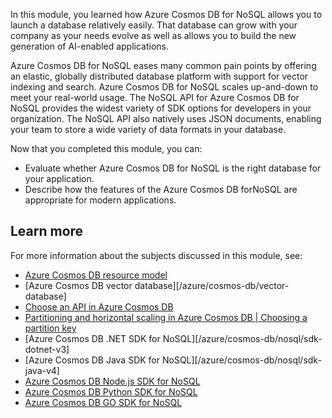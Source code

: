 In this module, you learned how Azure Cosmos DB for NoSQL allows you to launch a database relatively easily. That database can grow with your company as your needs evolve as well as allows you to build the new generation of AI-enabled applications.

Azure Cosmos DB for NoSQL eases many common pain points by offering an elastic, globally distributed database platform with support for vector indexing and search. Azure Cosmos DB for NoSQL scales up-and-down to meet your real-world usage. The NoSQL API for Azure Cosmos DB for NoSQL provides the widest variety of SDK options for developers in your organization. The NoSQL API also natively uses JSON documents, enabling your team to store a wide variety of data formats in your database.

Now that you completed this module, you can:

- Evaluate whether Azure Cosmos DB for NoSQL is the right database for your application.
- Describe how the features of the Azure Cosmos DB forNoSQL are appropriate for modern applications.

## Learn more

For more information about the subjects discussed in this module, see:

- [Azure Cosmos DB resource model][/azure/cosmos-db/account-databases-containers-items]
- [Azure Cosmos DB vector database][/azure/cosmos-db/vector-database]
- [Choose an API in Azure Cosmos DB][/azure/cosmos-db/choose-api]
- [Partitioning and horizontal scaling in Azure Cosmos DB &vert; Choosing a partition key][/azure/cosmos-db/partitioning-overview#choose-partitionkey]
- [Azure Cosmos DB .NET SDK for NoSQL][/azure/cosmos-db/nosql/sdk-dotnet-v3]
- [Azure Cosmos DB Java SDK for NoSQL][/azure/cosmos-db/nosql/sdk-java-v4]
- [Azure Cosmos DB Node.js SDK for NoSQL][/azure/cosmos-db/nosql/sdk-nodejs]
- [Azure Cosmos DB Python SDK for NoSQL][/azure/cosmos-db/nosql/sdk-python]
- [Azure Cosmos DB GO SDK for NoSQL][/azure/cosmos-db/nosql/sdk-go]

[/azure/cosmos-db/account-databases-containers-items]: /azure/cosmos-db/account-databases-containers-items
[/azure/cosmos-db/choose-api]: /azure/cosmos-db/choose-api
[/azure/cosmos-db/partitioning-overview#choose-partitionkey]: /azure/cosmos-db/partitioning-overview#choose-partitionkey
[/azure/cosmos-db/nosql/sdk-dotnet]: /azure/cosmos-db/nosql/sdk-dotnet-v3
[/azure/cosmos-db/nosql/sdk-java]: /azure/cosmos-db/nosql/sdk-java-v4
[/azure/cosmos-db/nosql/sdk-nodejs]: /azure/cosmos-db/nosql/sdk-nodejs
[/azure/cosmos-db/nosql/sdk-python]: /azure/cosmos-db/nosql/sdk-python
[/azure/cosmos-db/nosql/sdk-python]: /azure/cosmos-db/nosql/sdk-python
[/azure/cosmos-db/nosql/sdk-go]: /azure/cosmos-db/nosql/sdk-go
